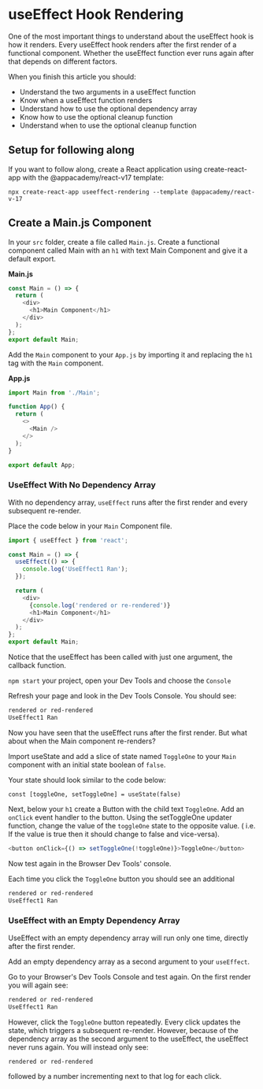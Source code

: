 # useEffect Hook Rendering

One of the most important things to understand about the useEffect hook is how
it renders. Every useEffect hook renders after the first render of a functional
component. Whether the useEffect function ever runs again after that depends on
different factors.

When you finish this article you should:

- Understand the two arguments in a useEffect function
- Know when a useEffect function renders
- Understand how to use the optional dependency array
- Know how to use the optional cleanup function
- Understand when to use the optional cleanup function

## Setup for following along

If you want to follow along, create a React application using create-react-app with the @appacademy/react-v17 template:

`npx create-react-app useeffect-rendering --template @appacademy/react-v-17`

## Create a Main.js Component

In your `src` folder, create a file called `Main.js`. Create a functional
component called Main with an `h1` with text Main Component and give it a default export.

**Main.js**

```js
const Main = () => {
  return (
    <div>
      <h1>Main Component</h1>
    </div>
  );
};
export default Main;
```

Add the `Main` component to your `App.js` by importing it and replacing
the `h1` tag with the `Main` component.

**App.js**

```js
import Main from './Main';

function App() {
  return (
    <>
      <Main />
    </>
  );
}

export default App;
```

### UseEffect With No Dependency Array

With no dependency array, `useEffect` runs after the first render and every
subsequent re-render.

Place the code below in your `Main` Component file.

```js
import { useEffect } from 'react';

const Main = () => {
  useEffect(() => {
    console.log('UseEffect1 Ran');
  });

  return (
    <div>
      {console.log('rendered or re-rendered')}
      <h1>Main Component</h1>
    </div>
  );
};
export default Main;
```

Notice that the useEffect has been called with just one argument, the callback function.

`npm start` your project, open your Dev Tools and choose the `Console`

Refresh your page and look in the Dev Tools Console.
You should see:

```md
rendered or red-rendered
UseEffect1 Ran
```

Now you have seen that the useEffect runs after the first render. But what about
when the Main component re-renders?

Import useState and add a slice of state named `ToggleOne` to your `Main`
component with an initial state boolean of `false`.

Your state should look similar to the code below:

`const [toggleOne, setToggleOne] = useState(false)`

Next, below your `h1` create a Button with the child text `ToggleOne`. Add an
`onClick` event handler to the button. Using the setToggleOne updater function,
change the value of the `toggleOne` state to the opposite value. ( i.e. If the
value is true then it should change to false and vice-versa).

```js
<button onClick={() => setToggleOne(!toggleOne)}>ToggleOne</button>
```

Now test again in the Browser Dev Tools' console.

Each time you click the `ToggleOne` button you should see an additional

```md
rendered or red-rendered
UseEffect1 Ran
```

### UseEffect with an Empty Dependency Array

UseEffect with an empty dependency array will run only one time, directly after
the first render.

Add an empty dependency array as a second argument to your `useEffect`.

Go to your Browser's Dev Tools Console and test again. On the first render you
will again see:

```md
rendered or red-rendered
UseEffect1 Ran
```

However, click the `ToggleOne` button repeatedly. Every click updates the state,
which triggers a subsequent re-render. However, because of the dependency array
as the second argument to the useEffect, the useEffect never runs again. You
will instead only see:

```md
rendered or red-rendered
```

followed by a number incrementing next to that log for each click.
